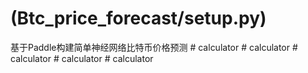 # (Btc_price_forecast/setup.py)
基于Paddle构建简单神经网络比特币价格预测
#   c a l c u l a t o r  
 #   c a l c u l a t o r  
 #   c a l c u l a t o r  
 #   c a l c u l a t o r  
 #   c a l c u l a t o r  
 
